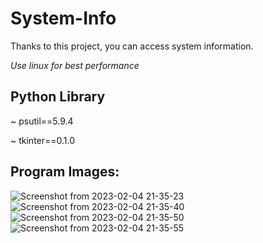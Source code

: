 # System-Info
 Thanks to this project, you can access system information.
 
 *Use linux for best performance*


Python Library
-----
~ psutil==5.9.4

~ tkinter==0.1.0

**Program Images:**
--------------------------------
![Screenshot from 2023-02-04 21-35-23](https://user-images.githubusercontent.com/101043132/216783888-4aef1a05-7b09-444b-802a-2db60aa2977d.png)
![Screenshot from 2023-02-04 21-35-40](https://user-images.githubusercontent.com/101043132/216783897-861357ba-aff1-4dcc-983a-233f598b4740.png)
![Screenshot from 2023-02-04 21-35-50](https://user-images.githubusercontent.com/101043132/216783905-7c2d4b3c-1fa6-4a7d-be17-16ce7e7b9105.png)
![Screenshot from 2023-02-04 21-35-55](https://user-images.githubusercontent.com/101043132/216783906-cfd3f4a0-27eb-4c0c-a774-30056f41dd8c.png)

